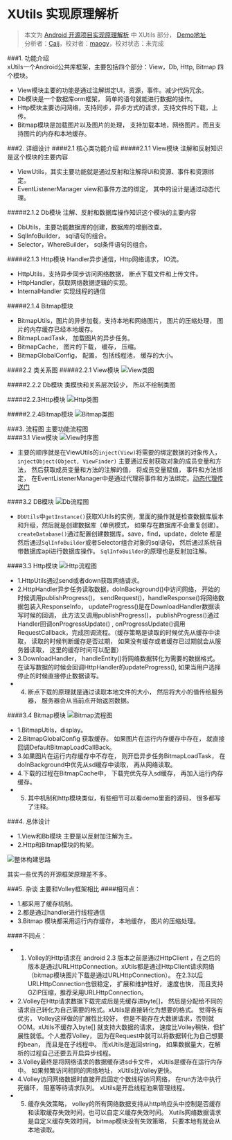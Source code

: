 ﻿XUtils 实现原理解析
====================================
> 本文为 [Android 开源项目实现原理解析](https://github.com/android-cn/android-open-project-analysis) 中 XUtils 部分，  [Demo地址](https://github.com/android-cn/android-open-project-demo)  
> 分析者：[Caij](https://github.com/Caij)，校对者：[maogy](https://github.com/maogy)，校对状态：未完成   


###1. 功能介绍  
xUtils一个Android公共库框架，主要包括四个部分：View，Db, Http, Bitmap 四个模块。
- View模块主要的功能是通过注解绑定UI，资源，事件。减少代码冗余。
- Db模块是一个数据库orm框架， 简单的语句就能进行数据的操作。
- Http模块主要访问网络，支持同步，异步方式的请求，支持文件的下载，上传。
- Bitmap模块是加载图片以及图片的处理， 支持加载本地，网络图片。而且支持图片的内存和本地缓存。

###2. 详细设计
####2.1 核心类功能介绍
#####2.1.1 View模块
注解和反射知识是这个模块的主要内容
- ViewUtils，其实主要功能就是通过反射和注解将Ui和资源、事件和资源绑定。
- EventListenerManager view和事件方法的绑定， 其中的设计是通过动态代理。

#####2.1.2 Db模块
注解、反射和数据库操作知识这个模块的主要内容
- DbUtils，主要功能数据库的创建，数据库的增删改查。
- SqlInfoBuilder， sql语句的组合。
- Selector，WhereBuilder， sql条件语句的组合。

#####2.1.3 Http模块
Handler异步通信，Http网络请求， IO流。
- HttpUtils，支持异步同步访问网络数据， 断点下载文件和上传文件。
- HttpHandler，获取网络数据逻辑的实现。
- InternalHandler 实现线程的通信

#####2.1.4 Bitmap模块  
- BitmapUtils，图片的异步加载，支持本地和网络图片， 图片的压缩处理， 图片的内存缓存已经本地缓存。
- BitmapLoadTask， 加载图片的异步任务。
- BitmapCache， 图片的下载， 缓存， 压缩。
- BitmapGlobalConfig， 配置， 包括线程池， 缓存的大小。

####2.2 类关系图
#####2.2.1 View模块
 ![View类图](image/ViewClass.png)
 
#####2.2.2 Db模块
类模快和关系层次较少， 所以不绘制类图

#####2.2.3Http模块
 ![Http类图](image/HttpClass.png)
 
#####2.2.4Bitmap模块
 ![Bitmap类图](image/BitmapClass.png)
 
###3. 流程图
主要功能流程图  
####3.1 View模块
![View时序图](image/ViewSequence.png)
- 主要的顺序就是在ViewUtils的`inject(View)`将需要的绑定数据的对象传入，`injectObject(Object, ViewFinder)` 主要通过反射获取对象的成员变量和方法， 
然后获取成员变量和方法的注解的值， 将成员变量赋值， 事件和方法绑定， 在EventListenerManager中是通过代理将事件和方法绑定。[动态代理传送门](https://github.com/android-cn/android-open-project-analysis/blob/master/tech/proxy.md)

####3.2 DB模块
![Db流程图](image/DbSequence.png)
- `DbUtils`中`getInstance()`获取XUtils的实例，里面的操作就是检查数据库版本和升级，然后就是创建数据库（单例模式， 如果存在数据库不会重复创建）。
 `createDatabase()`通过配置创建数据库。save，find，update，delete 都是然后通过`SqlInfoBuilder`或者Selector组合对象的sql语句， 然后通过系统自带数据库api进行数据库操作。
 `SqlInfoBuilder`的原理也是反射加注解。
 
####3.3 Http模块
![Http流程图](image/HttpSequence.png)
- 1.HttpUtils通过send或者down获取网络请求。
- 2.HttpHandler异步任务读取数据，doInBackground()中访问网络， 开始的时候调用publishProgress()，
sendRequest()，handleResponse()将网络数据包装入ResponseInfo，
updateProgress()是在DownloadHandler数据读写时候的回调， 此方法又调用publishProgress()，
publishProgress()通过Handler回调onProgressUpdate() ,
onProgressUpdate()调用RequestCallback，完成回调流程。（缓存策略是读取的时候优先从缓存中读取， 读取的时候判断缓存是否过期， 如果没有缓存或者缓存已过期就会从服务器读取， 这里的缓存时间可以配置）
- 3.DownloadHandler， handleEntity()将网络数据转化为需要的数据格式。 在读写数据的时候会回调HttpHandler的updateProgress(), 如果当用户选择停止的时候直接停止数据读写。
- 4. 断点下载的原理就是通过读取本地文件的大小， 然后将大小的值传给服务器， 服务器会从当前点开始返回数据。


####3.4 Bitmap模块
![Bitmap流程图](image/BitmapSequence.png)
- 1.BitmapUtils，display。
- 2.BitmapGlobalConfig 获取缓存。 如果图片在运行内存缓存中存在， 就直接回调DefaultBitmapLoadCallBack。
- 3.如果图片在运行内存缓存中不存在， 则开启异步任务BitmapLoadTask， 在doInBackground中优先从sd缓存中读取， 再从网络读取。
- 4.下载的过程在BitmapCache中，  下载完优先存入sd缓存， 再加入运行内存缓存。
- 5. 其中机制和http模块类似，有些细节可以看demo里面的源码， 很多都写了注释。

###4. 总体设计
 
- 1.View和Bb模块 主要是以反射加注解为主。 
- 2.Http和Bitmap模块的构架。

![整体构建思路](image/design.png)

 其实一些优秀的开源框架原理差不多。

###5. 杂谈
主要和Volley框架相比
####相同点：
- 1.都采用了缓存机制。  
- 2.都是通过handler进行线程通信
- 3.Bitmap 模块都采用运行内存缓存， 本地缓存， 图片的压缩处理。 

####不同点：
- 1. Volley的Http请求在 android 2.3 版本之前是通过HttpClient ，在之后的版本是通过URLHttpConnection。xUtils都是通过HttpClient请求网络（bitmap模块图片下载是通过URLHttpConnection）。 在2.3以后URLHttpConnection也很稳定， 扩展和维护性好， 速度也快， 而且支持GZIP压缩，推荐采用URLHttpConnection。
- 2.Volley在Http请求数据下载完成后是先缓存进byte[]， 然后是分配给不同的请求自己转化为自己需要的格式。xUtils是直接转化为想要的格式。 觉得各有优劣， Volley这样做的扩展性比较好， 但是不能存在大数据请求，否则就OOM。xUtils不缓存入byte[] 就支持大数据的请求， 速度比Volley稍快，但扩展性就低。个人推荐Volley， 因为在Request中就可以将数据转化为自己想要的bean， 而且是在子线程中。 而xUtils是返回string， 如果数据量大，在解析的过程自己还要去开启异步线程。
- 3.Volley最终是将网络请求的数据缓存进sd卡文件， xUtils是缓存在运行内存中。 如果频繁访问相同的网络地址， xUtils比Volley更快。
- 4.Volley访问网络数据时直接开启固定个数线程访问网络， 在run方法中执行死循环， 阻塞等待请求队列。 xUtils是开启线程池来管理线程。
- 5. 缓存失效策略， volley的所有网络数据支持从http响应头中控制是否缓存和读取缓存失效时间，也可以自定义缓存失效时间。 Xutils网络数据请求是自定义缓存失效时间， bitmap模块没有失效策略， 只要本地有就会从本地读取。



  


